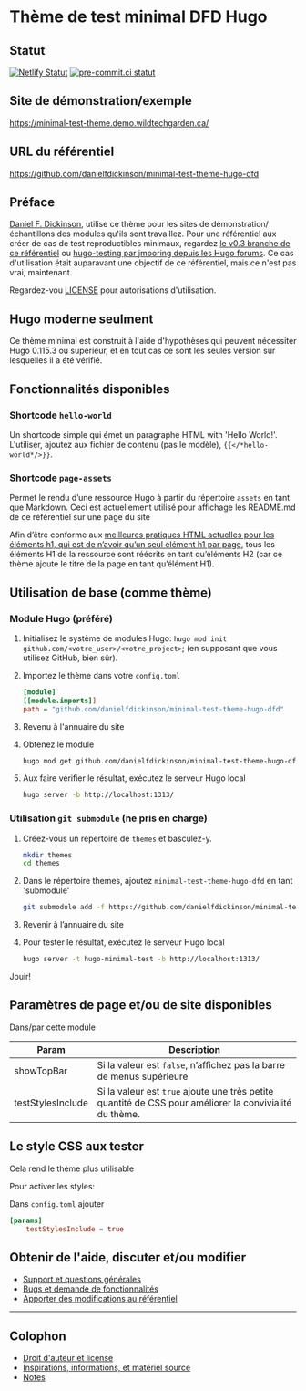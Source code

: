 # Thème de test minimal DFD Hugo

## Statut

[![Netlify
Statut](https://api.netlify.com/api/v1/badges/6be917c6-f8af-441e-8dc1-a5caf7110dcc/deploy-status)](https://app.netlify.com/sites/minimal-test-theme/deploys)
[![pre-commit.ci
statut](https://results.pre-commit.ci/badge/github/danielfdickinson/minimal-test-theme-hugo-dfd/main.svg)](https://results.pre-commit.ci/latest/github/danielfdickinson/minimal-test-theme-hugo-dfd/main)

## Site de démonstration/exemple

<https://minimal-test-theme.demo.wildtechgarden.ca/>

## URL du référentiel

<https://github.com/danielfdickinson/minimal-test-theme-hugo-dfd>

## Préface

[Daniel F. Dickinson](https://github.com/danielfdickinson), utilise ce thème
pour les sites de démonstration/échantillons des modules qu'ils sont travaillez.
Pour une référentiel aux créer de cas de test reproductibles minimaux,
regardez [le v0.3 branche de ce
référentiel](https://github.com/danielfdickinson/minimal-test-theme-hugo-dfd/tree/v0.3)
ou [hugo-testing par jmooring depuis les Hugo
forums](https://github.com/jmooring/hugo-testing). Ce cas d'utilisation était
auparavant une objectif de ce référentiel, mais ce n'est pas vrai, maintenant.

Regardez-vou
[LICENSE](https://github.com/danielfdickinson/minimal-test-theme-hugo-dfd/blob/main/LICENSE)
pour autorisations d'utilisation.

## Hugo moderne seulment

Ce thème minimal est construit à l'aide d'hypothèses qui peuvent nécessiter
Hugo 0.115.3 ou supérieur, et en tout cas ce sont les seules version sur
lesquelles il a été vérifié.

## Fonctionnalités disponibles

### Shortcode `hello-world`

Un shortcode simple qui émet un paragraphe HTML with 'Hello World!'. L'utiliser,
ajoutez aux fichier de contenu (pas le modèle),
`{{</*hello-world*/>}}`.

### Shortcode `page-assets`

Permet le rendu d’une ressource Hugo à partir du répertoire `assets` en tant que
Markdown. Ceci est actuellement utilisé pour affichage les README.md de ce
référentiel sur une page du site

Afin d’être conforme aux [meilleures pratiques HTML actuelles pour les éléments
h1, qui est de n’avoir qu’un seul élément h1 par
page](https://developer.mozilla.org/en-US/docs/Web/HTML/Element/Heading_Elements#multiple_h1_elements_on_one_page),
tous les éléments H1 de la ressource sont réécrits en tant qu’éléments H2 (car
ce thème ajoute le titre de la page en tant qu’élément H1).

## Utilisation de base (comme thème)

### Module Hugo (préféré)

1. Initialisez le système de modules Hugo: `hugo mod init
	github.com/<votre_user>/<votre_project>`; (en supposant que vous utilisez
	GitHub, bien sûr).
2. Importez le thème dans votre `config.toml`

	```ini
	[module]
	[[module.imports]]
	path = "github.com/danielfdickinson/minimal-test-theme-hugo-dfd"
	```

3. Revenu à l'annuaire du site
4. Obtenez le module

	```sh
	hugo mod get github.com/danielfdickinson/minimal-test-theme-hugo-dfd
	```

5. Aux faire vérifier le résultat, exécutez le serveur Hugo local

	```sh
	hugo server -b http://localhost:1313/
	```

### Utilisation `git submodule` (ne pris en charge)

1. Créez-vous un répertoire de `themes` et basculez-y.

	```sh
	mkdir themes
	cd themes
	```

2. Dans le répertoire themes, ajoutez `minimal-test-theme-hugo-dfd` en tant
'submodule'

	```sh
	git submodule add -f https://github.com/danielfdickinson/minimal-test-theme-hugo-dfd.git
	```

3. Revenir à l’annuaire du site
4. Pour tester le résultat, exécutez le serveur Hugo local

	```sh
	hugo server -t hugo-minimal-test -b http://localhost:1313/
	```

Jouir!

## Paramètres de page et/ou de site disponibles

Dans/par cette module

| Param                    | Description                                    |
|--------------------------|------------------------------------------------|
| showTopBar               | Si la valeur est `false`, n’affichez pas la barre de menus supérieure |
| testStylesInclude        | Si la valeur est `true` ajoute une très petite quantité de CSS pour améliorer la convivialité du thème. |

## Le style CSS aux tester

Cela rend le thème plus utilisable

Pour activer les styles:

Dans `config.toml` ajouter

```toml
[params]
	testStylesInclude = true
```

## Obtenir de l'aide, discuter et/ou modifier

* [Support et questions générales](docs/SUPPORT.md)
* [Bugs et demande de fonctionnalités](docs/SUPPORT.md)
* [Apporter des modifications au référentiel](docs/CONTRIBUTING.md)

-------

## Colophon

* [Droit d'auteur et license](LICENSE)
* [Inspirations, informations, et matériel source](docs/ACKNOWLEDGEMENTS.md)
* [Notes](docs/README-NOTES.md)
